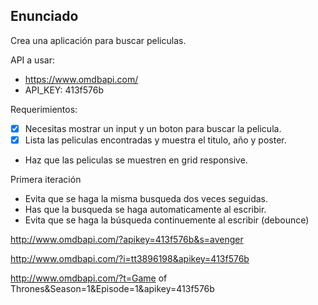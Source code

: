 ## Enunciado

Crea una aplicación para buscar peliculas.

API a usar:

- https://www.omdbapi.com/
- API_KEY: 413f576b

Requerimientos:

- [x] Necesitas mostrar un input y un boton para buscar la pelicula.
- [x] Lista las peliculas encontradas y muestra el titulo, año y poster.
- Haz que las peliculas se muestren en grid responsive.

Primera iteración

- Evita que se haga la misma busqueda dos veces seguidas.
- Has que la busqueda se haga automaticamente al escribir.
- Evita que se haga la búsqueda continuemente al escribir (debounce)

http://www.omdbapi.com/?apikey=413f576b&s=avenger

http://www.omdbapi.com/?i=tt3896198&apikey=413f576b

http://www.omdbapi.com/?t=Game of Thrones&Season=1&Episode=1&apikey=413f576b